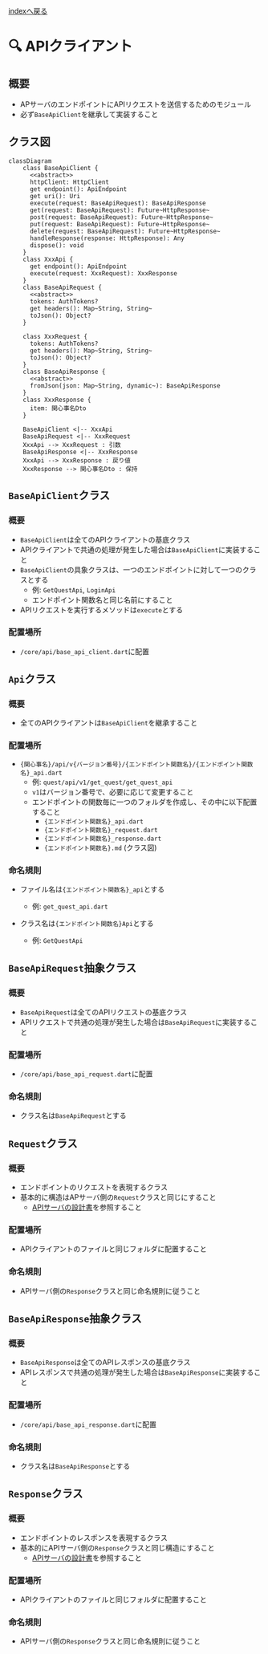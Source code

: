 [indexへ戻る](../index.md)
# 🔍 APIクライアント

## 概要
- APサーバのエンドポイントにAPIリクエストを送信するためのモジュール
- 必ず`BaseApiClient`を継承して実装すること

## クラス図
```mermaid
classDiagram
    class BaseApiClient { 
      <<abstract>>
      httpClient: HttpClient
      get endpoint(): ApiEndpoint
      get uri(): Uri
      execute(request: BaseApiRequest): BaseApiResponse
      get(request: BaseApiRequest): Future~HttpResponse~
      post(request: BaseApiRequest): Future~HttpResponse~
      put(request: BaseApiRequest): Future~HttpResponse~
      delete(request: BaseApiRequest): Future~HttpResponse~
      handleResponse(response: HttpResponse): Any
      dispose(): void
    }
    class XxxApi {
      get endpoint(): ApiEndpoint
      execute(request: XxxRequest): XxxResponse
    }
    class BaseApiRequest {
      <<abstract>>
      tokens: AuthTokens?
      get headers(): Map~String, String~
      toJson(): Object?
    }

    class XxxRequest {
      tokens: AuthTokens?
      get headers(): Map~String, String~
      toJson(): Object?
    }
    class BaseApiResponse {
      <<abstract>>
      fromJson(json: Map~String, dynamic~): BaseApiResponse
    }
    class XxxResponse {
      item: 関心事名Dto
    }

    BaseApiClient <|-- XxxApi
    BaseApiRequest <|-- XxxRequest
    XxxApi --> XxxRequest : 引数
    BaseApiResponse <|-- XxxResponse
    XxxApi --> XxxResponse : 戻り値
    XxxResponse --> 関心事名Dto : 保持
```

## `BaseApiClient`クラス
### 概要
- `BaseApiClient`は全てのAPIクライアントの基底クラス
- APIクライアントで共通の処理が発生した場合は`BaseApiClient`に実装すること
- `BaseApiClient`の具象クラスは、一つのエンドポイントに対して一つのクラスとする
  - 例: `GetQuestApi`, `LoginApi`
  - エンドポイント関数名と同じ名前にすること
- APIリクエストを実行するメソッドは`execute`とする

### 配置場所
- `/core/api/base_api_client.dart`に配置

## `Api`クラス
### 概要
- 全てのAPIクライアントは`BaseApiClient`を継承すること

### 配置場所
- `{関心事名}/api/v{バージョン番号}/{エンドポイント関数名}/{エンドポイント関数名}_api.dart`
  - 例: `quest/api/v1/get_quest/get_quest_api`
  - `v1`はバージョン番号で、必要に応じて変更すること
  - エンドポイントの関数毎に一つのフォルダを作成し、その中に以下配置すること
    - `{エンドポイント関数名}_api.dart`
    - `{エンドポイント関数名}_request.dart`
    - `{エンドポイント関数名}_response.dart`
    - `{エンドポイント関数名}.md` (クラス図)

### 命名規則
- ファイル名は`{エンドポイント関数名}_api`とする
  - 例: `get_quest_api.dart`

- クラス名は`{エンドポイント関数名}Api`とする
  - 例: `GetQuestApi`

## `BaseApiRequest`抽象クラス
### 概要
- `BaseApiRequest`は全てのAPIリクエストの基底クラス
- APIリクエストで共通の処理が発生した場合は`BaseApiRequest`に実装すること

### 配置場所
- `/core/api/base_api_request.dart`に配置

### 命名規則
- クラス名は`BaseApiRequest`とする

## `Request`クラス
### 概要
- エンドポイントのリクエストを表現するクラス
- 基本的に構造はAPサーバ側の`Request`クラスと同じにすること
  - [APIサーバの設計書](../api/エンドポイント-endpoint.md)を参照すること

### 配置場所
- APIクライアントのファイルと同じフォルダに配置すること

### 命名規則
- APIサーバ側の`Response`クラスと同じ命名規則に従うこと

## `BaseApiResponse`抽象クラス
### 概要
- `BaseApiResponse`は全てのAPIレスポンスの基底クラス
- APIレスポンスで共通の処理が発生した場合は`BaseApiResponse`に実装すること

### 配置場所
- `/core/api/base_api_response.dart`に配置

### 命名規則
- クラス名は`BaseApiResponse`とする

## `Response`クラス
### 概要
- エンドポイントのレスポンスを表現するクラス
- 基本的にAPIサーバ側の`Response`クラスと同じ構造にすること
  - [APIサーバの設計書](../api/エンドポイント-endpoint.md)を参照すること

### 配置場所
- APIクライアントのファイルと同じフォルダに配置すること

### 命名規則
- APIサーバ側の`Response`クラスと同じ命名規則に従うこと
